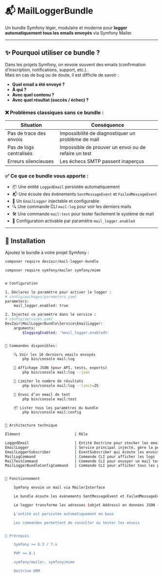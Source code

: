 # 📬 MailLoggerBundle

Un bundle Symfony léger, modulaire et moderne pour **logger automatiquement tous les emails envoyés** via Symfony Mailer.

---

## ✨ Pourquoi utiliser ce bundle ?

Dans les projets Symfony, on envoie souvent des emails (confirmation d’inscription, notifications, support, etc.).  
Mais en cas de bug ou de doute, il est difficile de savoir :

- **Quel email a été envoyé ?**
- **À qui ?**
- **Avec quel contenu ?**
- **Avec quel résultat (succès / échec) ?**

### ❌ Problèmes classiques sans ce bundle :

| Situation | Conséquence |
|----------|-------------|
| Pas de trace des envois | Impossibilité de diagnostiquer un problème de mail |
| Pas de logs centralisés | Impossible de prouver un envoi ou de refaire un test |
| Erreurs silencieuses | Les échecs SMTP passent inaperçus |

### ✅ Ce que ce bundle vous apporte :

- 📦 Une entité `LoggedEmail` persistée automatiquement
- 📬 Une écoute des événements `SentMessageEvent` et `FailedMessageEvent`
- 🧠 Un `EmailLogger` injectable et configurable
- 🔍 Une commande CLI `mail:log` pour voir les derniers mails
- 🛠 Une commande `mail:test` pour tester facilement le système de mail
- 🔄 Configuration activable par paramètre `mail_logger.enabled`

---

## 🔧 Installation

Ajoutez le bundle à votre projet Symfony  :

```bash
composer require devzair/mail-logger-bundle

composer require symfony/mailer symfony/mime


⚙️ Configuration

1. Déclarez le paramètre pour activer le logger :
# config/packages/parameters.yaml
parameters:
    mail_logger.enabled: true

2. Injectez ce paramètre dans le service :
# config/services.yaml
DevZair\MailLoggerBundle\Service\EmailLogger:
    arguments:
        $loggingEnabled: '%mail_logger.enabled%'


🧪 Commandes disponibles:

    🔍 Voir les 10 derniers emails envoyés
        php bin/console mail:log

    🧾 Affichage JSON (pour API, tests, exports)
        php bin/console mail:log --json

    🔢 Limiter le nombre de résultats
        php bin/console mail:log --limit=25

    🧪 Envoi d’un email de test
        php bin/console mail:test

    📦 Lister tous les paramètres du bundle
        php bin/console mail:config


🧠 Architecture technique

Élément                         | Rôle

LoggedEmail                     | Entité Doctrine pour stocker les emails
EmailLogger                     | Service principal injecté, gère la persistance
EmailLoggerSubscriber           | EventSubscriber qui écoute les envois de mails
MailLogCommand                  | Commande CLI pour afficher les logs
MailTestCommand                 | Commande CLI pour envoyer un mail test
MailLoggerBundleConfigCommand   | Commande CLI pour afficher tous les paramètres du bundle


🧰 Fonctionnement

    Symfony envoie un mail via MailerInterface

    Le bundle écoute les événements SentMessageEvent et FailedMessageEvent

    Le logger transforme les adresses (objet Address) en données JSON (name + email)

    L'entité est persistée automatiquement en base

    Les commandes permettent de consulter ou tester les envois


📌 Prérequis

    Symfony >= 6.3 / 7.x

    PHP >= 8.1

    symfony/mailer, symfony/mime

    Doctrine ORM

